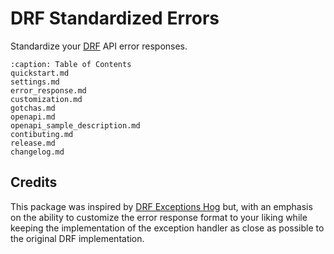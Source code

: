 # DRF Standardized Errors

Standardize your [DRF](https://www.django-rest-framework.org/) API error responses.

```{toctree}
:caption: Table of Contents
quickstart.md
settings.md
error_response.md
customization.md
gotchas.md
openapi.md
openapi_sample_description.md
contibuting.md
release.md
changelog.md
```

## Credits

This package was inspired by [DRF Exceptions Hog](https://github.com/PostHog/drf-exceptions-hog) but, with an emphasis
on the ability to customize the error response format to your liking while keeping the implementation of the exception
handler as close as possible to the original DRF implementation.
